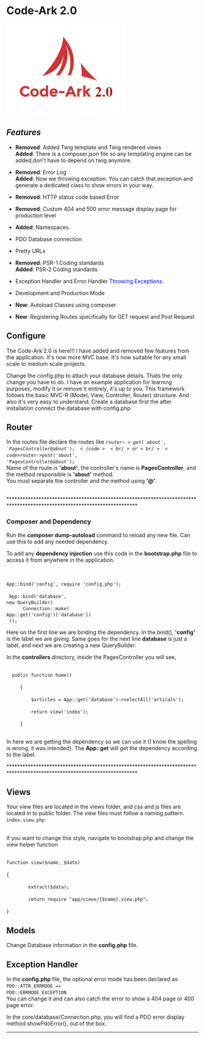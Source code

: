 # Code-Ark 2.0
![Code-Ark by codearchitect.in](code-ark.png)

## _**Features**_
* __Removed__: Added Twig template and Twig rendered views <br/>
  __Added__: There is a composer.json file so any templating engine can be added,don't have to depend on twig anymore. 

* __Removed__: Error Log<br/>
 __Added__: Now we throwing exception. You can catch that exception and generate a dedicated class to show errors in your way. 
      
* __Removed__: HTTP status code based Error

* __Removed__: Custom 404 and 500 error message display page for production level

* __Added__: Namespaces.

* PDO Database connection

* Pretty URLs

* __Removed__: PSR-1 Coding standards <br/>
  __Added__: PSR-2 Coding standards

* Exception Handler and Error Handler <span style="color:blue">Throwing Exceptions</span>.
  
* Development and Production Mode

* __New__: Autoload Classes using composer</span>

* __New__: Registering Routes specifically for GET request and Post Request


## **Configure** 

The Code-Ark 2.0 is here!!! I have added and removed few features from the application. It's now more MVC base. It's now suitable
  for any small scale to medium scale projects.

Change the config.php to attach your database details. Thats the only change you have to do. I have an example application 
 for learning purposes, modify it or remove it entirely, it's up to you. This framework follows the basic MVC-R (Model, View, Controller, Router)
 structure. And also it's very easy to understand.
 Create a database first the after installation connect the database with config.php

## **Router**
In the routes file declare the routes like <code>$router->get('about', 'PagesController@about');</code><br/> or <br/> 
<code>$router->post('about', 'PagesController@about');</code><br/>
Name of the route is __'about'__, the controller's name is __PagesController__, and the method responsible is __'about'__ method.<br/>
You must separate the controller and the method using __'@'__. <br/><br/>
  
************************************************************************************************************************<br>
### __Composer and Dependency__
Run the __composer dump-autoload__ command to reload any new file. Can use this to add any needed dependency.<br/>

 To add any __dependency injection__ use this code in the __bootstrap.php__ file to access it from anywhere in the application.
    <pre><code>     
        App::bind('config', require 'config.php');<br><br>
        App::bind('database', new QueryBuilder(<br>
        &nbsp;&nbsp;&nbsp;&nbsp;        Connection::make( App::get('config')['database'])<br>
        ));
    </code></pre>
 Here on the first line we are binding the dependency. In the bind(), __'config'__ is the label we are giving. Same goes 
 for the next line __database__ is just a label, and next we are creating a new QueryBuilder.<br/>
 
 In the __controllers__ directory, inside the PagesController you will see,
 <pre><code>
  public function home()<br>
     {<br>
         $articles = App::get('database')->selectAll('articals');<br> 
         return view('index');<br>
     }
 </code></pre>
 
 In here we are getting the dependency so we can use it {I know the spelling is wrong, it was intended}. The __App::get__ 
 will get the dependency according to the label.
 
 
 
************************************************************************************************************************<br>
## **Views**

Your view files are located in the views folder, and css and js files are located in to public folder.
The view files must follow a naming pattern. <code>index.view.php</code><br><br>

If you want to change this style, navigate to bootstrap.php and change the view helper function
<pre><code>
function view($name, $data)<br>
{<br>
    &nbsp;&nbsp;&nbsp;&nbsp;extract($data);<br>
    &nbsp;&nbsp;&nbsp;&nbsp;return require "app/views/{$name}.view.php";<br>
}
</code></pre>



    

## **Models**

  Change Database information in the __config.php__ file. 

## **Exception Handler**

In the __config.php__ file, the optional error mode has been declared as <code>PDO::ATTR_ERRMODE   =>   PDO::ERRMODE_EXCEPTION</code><br/>
You can change it and can also catch the error to show a 404 page or 400 page error.

In the core/database/Connection.php, you will find a PDO error display method showPdoError(), out of the box.<br/>

 
------------------------------------------------------------------------------------------------------------------------
 
 
